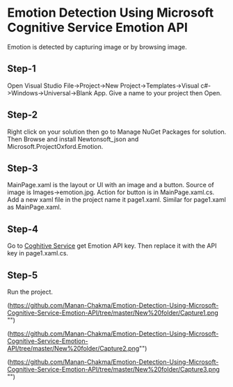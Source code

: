 # Emotion Detection Using Microsoft Cognitive Service Emotion API
Emotion is detected by capturing image or by browsing image.

## Step-1
Open Visual Studio File->Project->New Project->Templates->Visual c#->Windows->Universal->Blank App. Give a name to your project then Open.

## Step-2
Right click on your solution then go to Manage NuGet Packages for solution. Then Browse and install Newtonsoft_json and Microsoft.ProjectOxford.Emotion.

## Step-3
MainPage.xaml is the layout or UI with an image and a button. Source of image is Images->emotion.jpg. Action for button is in MainPage.xaml.cs. Add a new xaml file in the project name it page1.xaml. Similar for page1.xaml as MainPage.xaml.

## Step-4
Go to [Coghitive Service](https://azure.microsoft.com/en-us/try/cognitive-services/) get Emotion API key. Then replace it with the API key in page1.xaml.cs.

## Step-5
Run the project.

(https://github.com/Manan-Chakma/Emotion-Detection-Using-Microsoft-Cognitive-Service-Emotion-API/tree/master/New%20folder/Capture1.png "")

(https://github.com/Manan-Chakma/Emotion-Detection-Using-Microsoft-Cognitive-Service-Emotion-API/tree/master/New%20folder/Capture2.png"")

(https://github.com/Manan-Chakma/Emotion-Detection-Using-Microsoft-Cognitive-Service-Emotion-API/tree/master/New%20folder/Capture3.png "")
